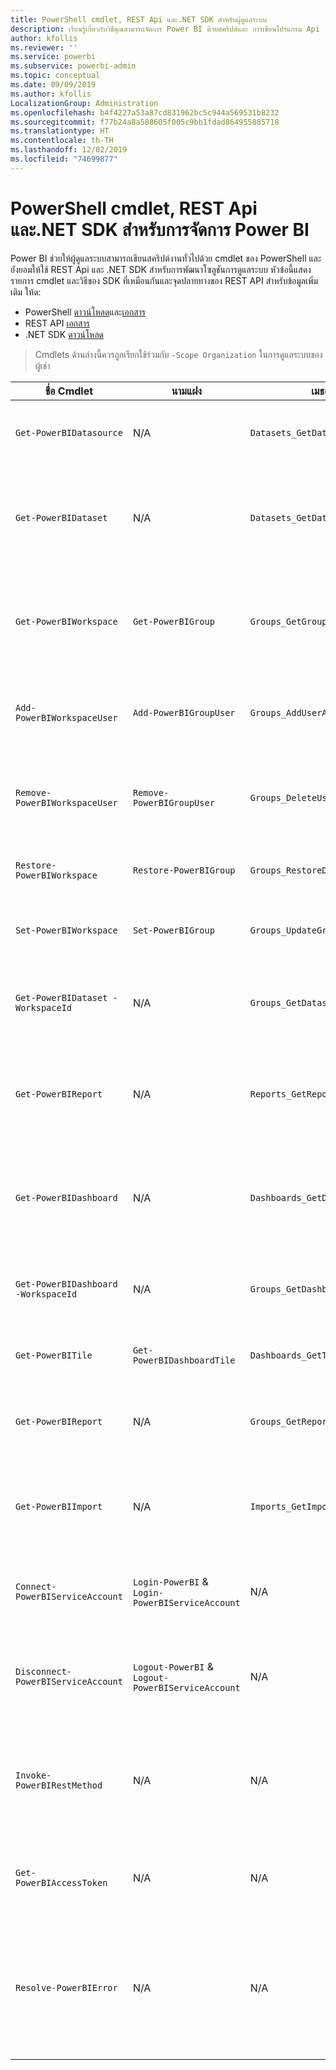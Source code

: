 ```yaml
---
title: PowerShell cmdlet, REST Api และ.NET SDK สำหรับผู้ดูแลระบบ
description: เรียนรู้เกี่ยวกับวิธีคุณสามารถจัดการ Power BI ด้วยสคริปต์และ การเขียนโปรแกรม Api
author: kfollis
ms.reviewer: ''
ms.service: powerbi
ms.subservice: powerbi-admin
ms.topic: conceptual
ms.date: 09/09/2019
ms.author: kfollis
LocalizationGroup: Administration
ms.openlocfilehash: b4f4227a53a87cd831962bc5c944a569531b8232
ms.sourcegitcommit: f77b24a8a588605f005c9bb1fdad864955885718
ms.translationtype: HT
ms.contentlocale: th-TH
ms.lasthandoff: 12/02/2019
ms.locfileid: "74699877"
---
```

# <a name="powershell-cmdlets-rest-apis-and-net-sdk-for-power-bi-administration"></a>PowerShell cmdlet, REST Api และ.NET SDK สำหรับการจัดการ Power BI
Power BI ช่วยให้ผู้ดูแลระบบสามารถเขียนสคริปต์งานทั่วไปด้วย cmdlet ของ PowerShell และยังยอมให้ใช้ REST Api และ .NET SDK สำหรับการพัฒนาโซลูชันการดูแลระบบ หัวข้อนี้แสดงรายการ cmdlet และวิธีของ SDK ที่เหมือนกันและจุดปลายทางของ REST API สำหรับข้อมูลเพิ่มเติม ให้ด:

- PowerShell [ดาวน์โหลด](https://www.powershellgallery.com/packages/MicrosoftPowerBIMgmt/)และ[เอกสาร](https://docs.microsoft.com/powershell/power-bi/overview?view=powerbi-ps)
- REST API [เอกสาร ](https://docs.microsoft.com/rest/api/power-bi/admin)
- .NET SDK [ดาวน์โหลด](https://www.nuget.org/packages/Microsoft.PowerBI.Api/)

> Cmdlets ด้านล่างนี้ควรถูกเรียกใช้ร่วมกับ `-Scope Organization` ในการดูแลระบบของผู้เช่า

| **ชื่อ Cmdlet** | **นามแฝง** | **เมธอด SDK** | **ปลายทางของ REST API** | **คำอธิบาย** |
| --- | --- | --- | --- | --- |
| `Get-PowerBIDatasource` | N/A | `Datasets_GetDataSourcesAsAdmin` | /v1.0/myorg/admin/datasets/{datasetkey}/datasources | รับแหล่งข้อมูลสำหรับชุดข้อมูลที่ระบุ |
| `Get-PowerBIDataset` | N/A | `Datasets_GetDatasetsAsAdmin` | /v1.0/myorg/admin/datasets | รับรายการทั้งหมดของชุดข้อมูลในผู้เช่า Power BI |
| `Get-PowerBIWorkspace` | `Get-PowerBIGroup` | `Groups_GetGroupsAsAdmin` | /v1.0/myorg/admin/groups | รับรายการทั้งหมดของชุดข้อมูลในผู้เช่า Power BI |
| `Add-PowerBIWorkspaceUser` | `Add-PowerBIGroupUser` | `Groups_AddUserAsAdmin` | /v1.0/myorg/admin/groups/{groupId}/users | เพิ่มผู้ใช้เป็นสมาชิกของพื้นที่ทำงานที่ระบุ |
| `Remove-PowerBIWorkspaceUser` | `Remove-PowerBIGroupUser` | `Groups_DeleteUserAsAdmin` | / v1.0/myorg/admin/groups/{groupId}/users/{user } | ลบผู้ใช้จากรายการสมาชิกของพื้นที่ทำงานที่ระบุ |
| `Restore-PowerBIWorkspace` |`Restore-PowerBIGroup` | `Groups_RestoreDeletedGroupAsAdmin` | /v1.0/myorg/admin/groups/{groupId}/restore | คืนค่าพื้นที่ทำงานที่ถูกลบ |
| `Set-PowerBIWorkspace` |`Set-PowerBIGroup` | `Groups_UpdateGroupAsAdmin` | / v1.0/myorg/admin/groups/{groupId } | ปรับปรุงคุณสมบัติของพื้นที่ทำงานที่ระบุ |
| `Get-PowerBIDataset -WorkspaceId` | N/A | `Groups_GetDatasetsAsAdmin` | /v1.0/myorg/admin/groups/{group\_id }/ชุดข้อมูล | รับชุดข้อมูลอยู่ภายในพื้นที่ทำงานที่ระบุ |
| `Get-PowerBIReport` | N/A | `Reports_GetReportsAsAdmin` | /v1.0/myorg/admin/reports | รับรายการทั้งหมดของชุดข้อมูลในผู้เช่า Power BI |
| `Get-PowerBIDashboard` | N/A | `Dashboards_GetDashboardsAsAdmin` | /v1.0/myorg/admin/dashboards | รับรายการทั้งหมดของแดชบอร์ดในผู้เช่า Power BI |
| `Get-PowerBIDashboard -WorkspaceId` | N/A | `Groups_GetDashboardsAsAdmin` | /v1.0/myorg/admin/groups/{group\_id }/แดชบอร์ด | รับแดชบอร์ดภายในพื้นที่ทำงานที่ระบุ |
| `Get-PowerBITile` | `Get-PowerBIDashboardTile` | `Dashboards_GetTilesAsAdmin` | /v1.0/myorg/admin/dashboards/{dashboard\_id}/ไทล์ | รับไทล์ของแดชบอร์ดที่ระบุ |
| `Get-PowerBIReport` | N/A | `Groups_GetReportsAsAdmin` | /v1.0/myorg/admin/groups/{group\_id}/รายงาน | รับรายงานภายในพื้นที่ทำงานที่ระบุ |
| `Get-PowerBIImport` | N/A | `Imports_GetImportsAsAdmin` | /v1.0/myorg/admin/imports | รับรายการนำเข้าทั้งหมดในผู้เช่า Power BI |
| `Connect-PowerBIServiceAccount` | `Login-PowerBI` &  `Login-PowerBIServiceAccount` | N/A | N/A | ลงชื่อเข้าใช้ Power BI และเริ่มต้นเซสชัน |
| `Disconnect-PowerBIServiceAccount` | `Logout-PowerBI` & `Logout-PowerBIServiceAccount` | N/A | N/A | ออกจากระบบของ Power BI และปิดเซสชันที่มีอยู่ |
| `Invoke-PowerBIRestMethod`| N/A | N/A | N/A | ส่งเรียกใช้ REST API แบบกำหนดเองไปยัง Power BI |
| `Get-PowerBIAccessToken`| N/A | N/A | N/A | รับโทเค็นการเข้าถึง Power BI ในเซสชัน |
| `Resolve-PowerBIError`| N/A | N/A | N/A | รับข้อมูลข้อผิดพลาดสำหรับการเรียกใช้ cmdlet ที่ไม่ประสบความสำเร็จ |
